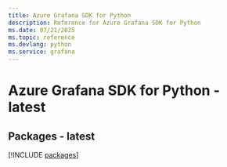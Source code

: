 ```yaml
---
title: Azure Grafana SDK for Python
description: Reference for Azure Grafana SDK for Python
ms.date: 07/21/2025
ms.topic: reference
ms.devlang: python
ms.service: grafana
---
```

# Azure Grafana SDK for Python - latest
## Packages - latest
[!INCLUDE [packages](grafana-index.md)]